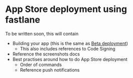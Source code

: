 # App Store deployment using fastlane

To be written soon, this will contain

- Building your app (this is the same as [Beta deployment](beta-deployment.md))
    - This also includes references to Code Signing
- Reference the screenshots docs
- Best practises around how to do App Store deployment
    - Order of commands
    - Reference push notifications
